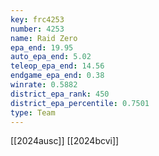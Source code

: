 ```yaml
---
key: frc4253
number: 4253
name: Raid Zero
epa_end: 19.95
auto_epa_end: 5.02
teleop_epa_end: 14.56
endgame_epa_end: 0.38
winrate: 0.5882
district_epa_rank: 450
district_epa_percentile: 0.7501
type: Team
---
```

[[2024ausc]]
[[2024bcvi]]

